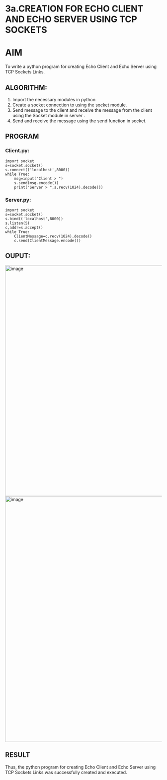 # 3a.CREATION FOR ECHO CLIENT AND ECHO SERVER USING TCP SOCKETS
# AIM
To write a python program for creating Echo Client and Echo Server using TCP
Sockets Links.
## ALGORITHM:
1. Import the necessary modules in python
2. Create a socket connection to using the socket module.
3. Send message to the client and receive the message from the client using the Socket module in
 server .
4. Send and receive the message using the send function in socket.
## PROGRAM
### Client.py:
```
import socket 
s=socket.socket() 
s.connect(('localhost',8000)) 
while True: 
    msg=input("Client > ") 
    s.send(msg.encode()) 
    print("Server > ",s.recv(1024).decode())  
```
### Server.py:
```
import socket 
s=socket.socket() 
s.bind(('localhost',8000)) 
s.listen(5) 
c,addr=s.accept() 
while True: 
    ClientMessage=c.recv(1024).decode() 
    c.send(ClientMessage.encode())
```
## OUPUT:
<img width="740" alt="image" src="https://github.com/Ganesh23013987/3a.Sockets_Creation_for_Echo_Client_and_Echo_Server/assets/147473768/1f2354fb-0a34-4612-9f73-caf15a303e55">


<img width="788" alt="image" src="https://github.com/Ganesh23013987/3a.Sockets_Creation_for_Echo_Client_and_Echo_Server/assets/147473768/09c9b2ea-d4d1-44fd-962d-92688c3caca7">



## RESULT
Thus, the python program for creating Echo Client and Echo Server using TCP Sockets Links 
was successfully created and executed.
